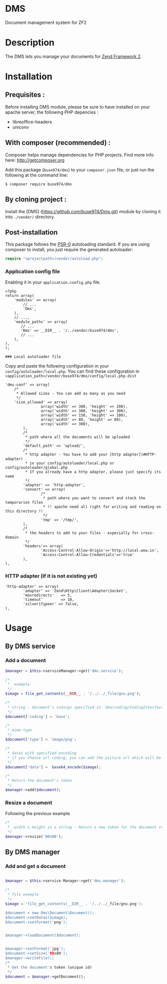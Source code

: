 DMS
===

Document management system for ZF2


# Description

The DMS lets you manage your documents for [Zend Framework 2](http://framework.zend.com/).

# Installation

## Prequisites :

Before installing DMS module, please be sure to have installed on your apache server, the following PHP depencies :
- libreoffice-headers
- uniconv



## With composer (recommended) :

Composer helps manage dependencies for PHP projects. Find more info here: <http://getcomposer.org>

Add this package (`buse974/dms`) to your `composer.json` file, or just run the following at the
command line:

```
$ composer require buse974/dms
```

## By cloning project :

Install the [DMS] (https://github.com/buse974/Dms.git) module by cloning it into `./vendor/` directory.

## Post-installation

This package follows the [PSR-0](http://www.php-fig.org/psr/psr-0/) autoloading standard. If you are
using composer to install, you just require the generated autoloader:

```php
require "<projectpath>/vendor/autoload.php";
```

### Application config file
Enabling it in your `application.config.php` file.
```
<?php
return array(
    'modules' => array(
        // ...
        'Dms',
    ),
    // ...,
    'module_paths' => array(
       // ...
       'Dms' => __DIR__ . '/../vendor/buse974/dms',
       // ...
    ),
),
);

### Local autoloader file
```
Copy and paste the following configuration in your `config/autoloader/local.php`. You can find these configuration in `<application_path>/vendor/buse974/dms/config/local.php.dist`
```
'dms-conf' => array(
    /*
     * Allowed sizes - You can add as many as you need
     */
    'size_allowed' => array(                    
                array('width' => 300, 'height' => 200),
                array('width' => 300, 'height' => 300),
                array('width' => 150, 'height' => 100),
                array('width' => 80, 'height' => 80),
                array('width' => 300),
        ),
        /*
         * path where all the documents will be uploaded
         */
        'default_path' => 'upload/',      
        /*
         * http adapter - You have to add your [http adapter](#HTTP-adapter) 
         * in your config/autoloader/local.php or config/autoloader/global.php
         * If you already have a http adapter, please just specify its name
         */
        'adapter' => 'http-adapter',             
        'convert' => array(
                /* 
                 * path where you want to convert and stock the temporaries files
                 * !! apache need all right for writing and reading on this directory !!
                 */
                'tmp' => '/tmp/',    
        ),
        /*
         * the headers to add to your files - especially for cross-domain
         */
        'headers'=> array(                        
                'Access-Control-Allow-Origin'=>'http://local.wow.in',
                'Access-Control-Allow-Credentials'=>'true'
        ),
),
```
### HTTP adapter (if it is not existing yet)
```
'http-adapter' => array(
        'adapter' => 'Zend\Http\Client\Adapter\Socket',
        'maxredirects'   => 5,
        'timeout'        => 10,
        'sslverifypeer' => false,
),
```

# Usage

## By DMS service

### Add a document

```php
$manager = $this->serviceManager->get('dms.service');

/*
 *  exemple
 */
$image = file_get_contents(__DIR__ . '/../../_file/gnu.png');

/*
 * string - document's codings specified in `dma/coding/CodingInterface`
 */
$document['coding'] = 'base';  

/*
 * mime-type
 */
$document['type'] = 'image/png';  

/*
 * datas with specified encoding
 * if you choose url coding, you can add the picture url which will be upload and save
 */
$document['data'] =  base64_encode($image);        

/*
 * Return the document's token
 */
$manager->add($document);                            
```

### Resize a document

Following the previous example

```php
/*
 *  width x height in a string - Return a new token for the document resized
 */
$manager->resize('80x80');    
```

## By DMS manager


### Add and get a document

```php

$manager = $this->service-Manager->get('dms.manager');

/*
 * file exemple
 */
$image = 'file_get_contents(__DIR__ . '/../../_file/gnu.png');

$document = new Dms\Document\Document();
$document->setDatas($image); 
$document->setFormat('png');            


$manager->loadDocument($document);    


$manager->setFormat('jpg');
$document->setSize('80x80'); 
$manager->writeFile();
/*
 * Get the document's token (unique id)
 */
$document = $manager->getDocument();
```
